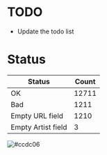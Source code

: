 # TODO
- Update the todo list

<!-- [Status] -->
# Status
|Status|Count|
|-|-|
|OK|12711|
|Bad|1211|
|Empty URL field|1210|
|Empty Artist field|3|
<!-- [/Status] -->

![#ccdc06](https://placehold.co/15x15/ccdc06/ccdc06.png)
